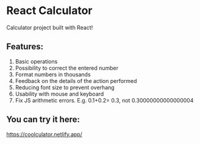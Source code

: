 # React Calculator

Calculator project built with React!

## Features:

1. Basic operations
2. Possibility to correct the entered number
3. Format numbers in thousands
4. Feedback on the details of the action performed
5. Reducing font size to prevent overhang
6. Usability with mouse and keyboard
7. Fix JS arithmetic errors. E.g. 0.1+0.2= 0.3, not 0.30000000000000004

## You can try it here:

https://coolculator.netlify.app/
